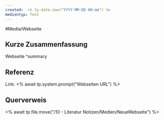 ```yaml
---
created:  <% tp.date.now("YYYY-MM-DD HH:mm") %>
medientyp: Text
---
```


#Media/Webseite

## Kurze Zusammenfassung
Webseite ^summary

## Referenz
Link: <% await tp.system.prompt("Webseiten URL") %> 

## Querverweis
<% await tp.file.move("/10 - Literatur Notizen/Medien/NeueWebseite") %>